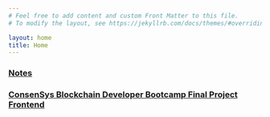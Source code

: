 ```yaml
---
# Feel free to add content and custom Front Matter to this file.
# To modify the layout, see https://jekyllrb.com/docs/themes/#overriding-theme-defaults

layout: home
title: Home
---
```



### [Notes](/notes/index)

### [ConsenSys Blockchain Developer Bootcamp Final Project Frontend](/ConsenSysProject/client/public/index)